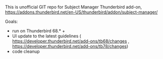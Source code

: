 This is unofficial GIT repo for Subject Manager Thunderbird add-on,  https://addons.thunderbird.net/en-US/thunderbird/addon/subject-manager/

Goals: 
* run on Thunderbird 68.* +
* UI update to the latest guidelines ( https://developer.thunderbird.net/add-ons/tb68/changes , https://developer.thunderbird.net/add-ons/tb78/changes)
* code cleanup

